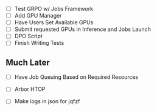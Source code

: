 - [ ] Test GRPO w/ Jobs Framework
- [ ] Add GPU Manager
- [ ] Have Users Set Available GPUs
- [ ] Submit requested GPUs in Inference and Jobs Launch
- [ ] DPO Script
- [ ] Finish Writing Tests

## Much Later
- [ ] Have Job Queuing Based on Required Resources
- [ ] Arbor HTOP
- [ ] Make logs in json for jqfzf

